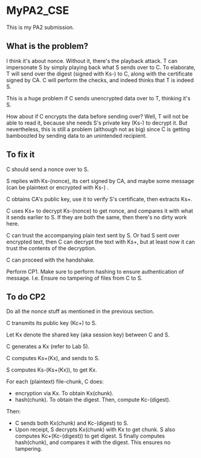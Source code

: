 # MyPA2_CSE
This is my PA2 submission.

## What is the problem?
I think it's about nonce. Without it, there's the playback attack. T can impersonate S by simply playing back what S sends over to C. To elaborate, T will send over the digest (signed with Ks-) to C, along with the certificate signed by CA. C will perform the checks, and indeed thinks that T is indeed S. 

This is a huge problem if C sends unencrypted data over to T, thinking it's S.

How about if C encrypts the data before sending over? Well, T will not be able to read it, because she needs S's private key (Ks-) to decrypt it. But nevertheless, this is still a problem (although not as big) since C is getting bamboozled by sending data to an unintended recipient.



## To fix it

C should send a nonce over to S. 

S replies with Ks-(nonce), its cert signed by CA, and maybe some message (can be plaintext or encrypted with Ks-) .

C obtains CA's public key, use it to verify S's certificate, then extracts Ks+.

C uses Ks+ to decrypt Ks-(nonce) to get nonce, and compares it with what it sends earlier to S. If they are both the same, then there's no dirty work here.

C can trust the accompanying plain text sent by S. Or had S sent over encrypted text, then C can decrypt the text with Ks+, but at least now it can trust the contents of the decryption.

C can proceed with the handshake.

Perform CP1. Make sure to perform hashing to ensure authentication of message. I.e. Ensure no tampering of files from C to S.



## To do CP2

Do all the nonce stuff as mentioned in the previous section.

C transmits its public key (Kc+) to S.

Let Kx denote the shared key (aka session key) between C and S.

C generates a Kx (refer to Lab 5). 

C computes Ks+(Kx), and sends to S.

S computes Ks-(Ks+(Kx)), to get Kx.

For each (plaintext) file-chunk, C does:

- encryption via Kx.  To obtain Kx(chunk).
- hash(chunk). To obtain the digest. Then, compute Kc-(digest).

Then:

- C sends both Kx(chunk) and Kc-(digest) to S.
- Upon receipt, S decrypts Kx(chunk) with Kx to get chunk.  S also computes Kc+(Kc-(digest)) to get digest. S finally computes hash(chunk), and compares it with the digest. This ensures no tampering.

















